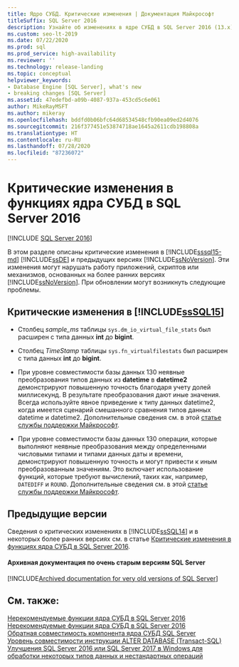```yaml
---
title: Ядро СУБД. Критические изменения | Документация Майкрософт
titleSuffix: SQL Server 2016
description: Узнайте об изменениях в ядре СУБД в SQL Server 2016 (13.x) и более ранних версий, которые могут привести к нарушению функциональности предыдущей версии при обновлении.
ms.custom: seo-lt-2019
ms.date: 07/22/2020
ms.prod: sql
ms.prod_service: high-availability
ms.reviewer: ''
ms.technology: release-landing
ms.topic: conceptual
helpviewer_keywords:
- Database Engine [SQL Server], what's new
- breaking changes [SQL Server]
ms.assetid: 47edefbd-a09b-4087-937a-453cd5c6e061
author: MikeRayMSFT
ms.author: mikeray
ms.openlocfilehash: bddfd0b06bfc64d68534548cfb90ea09ed2d4076
ms.sourcegitcommit: 216f377451e53874718ae1645a2611cdb198808a
ms.translationtype: HT
ms.contentlocale: ru-RU
ms.lasthandoff: 07/28/2020
ms.locfileid: "87236072"
---
```

# <a name="breaking-changes-to-database-engine-features-in-sql-server-2016"></a>Критические изменения в функциях ядра СУБД в SQL Server 2016

[!INCLUDE [SQL Server 2016](../includes/applies-to-version/sqlserver2016.md)]  

  В этом разделе описаны критические изменения в [!INCLUDE[sssql15-md](../includes/sssql15-md.md)] [!INCLUDE[ssDE](../includes/ssde-md.md)] и предыдущих версиях [!INCLUDE[ssNoVersion](../includes/ssnoversion-md.md)]. Эти изменения могут нарушать работу приложений, скриптов или механизмов, основанных на более ранних версиях [!INCLUDE[ssNoVersion](../includes/ssnoversion-md.md)]. При обновлении могут возникнуть следующие проблемы.  
  
##  <a name="breaking-changes-in-sssql15"></a><a name="SQL15"></a> Критические изменения в [!INCLUDE[ssSQL15](../includes/sssql15-md.md)]  
  
-   Столбец *sample_ms* таблицы `sys.dm_io_virtual_file_stats` был расширен с типа данных **int** до **bigint**.  
  
-   Столбец *TimeStamp* таблицы `sys.fn_virtualfilestats` был расширен с типа данных **int** до **bigint**.  

-   При уровне совместимости базы данных 130 неявные преобразования типов данных из **datetime** в **datetime2** демонстрируют повышенную точность благодаря учету долей миллисекунд. В результате преобразования дают иные значения. Всегда используйте явное приведение к типу данных datetime2, когда имеется сценарий смешанного сравнения типов данных datetime и datetime2. Дополнительные сведения см. в этой [статье службы поддержки Майкрософт](https://support.microsoft.com/help/4010261).

-   При уровне совместимости базы данных 130 операции, которые выполняют неявные преобразования между определенными числовыми типами и типами данных даты и времени, демонстрируют повышенную точность и могут привести к иным преобразованным значениям. Это включает использование функций, которые требуют вычислений, таких как, например, `DATEDIFF` и `ROUND`. Дополнительные сведения см. в этой [статье службы поддержки Майкрософт](https://support.microsoft.com/help/4010261).

## <a name="previous-versions"></a><a name="previous-versions"></a> Предыдущие версии  

Сведения о критических изменениях в [!INCLUDE[ssSQL14](../includes/sssql14-md.md)] и в некоторых более ранних версиях см. в статье [Критические изменения в функциях ядра СУБД в SQL Server 2016](/previous-versions/sql/2014/database-engine/breaking-changes-to-database-engine-features-in-sql-server-2016).

#### <a name="archived-documentation-for-very-old-versions-of-sql-server"></a>Архивная документация по очень старым версиям SQL Server

[!INCLUDE[Archived documentation for very old versions of SQL Server](../includes/paragraph-content/previous-versions-archive-documentation-sql-server.md)]

## <a name="see-also"></a>См. также:  
 [Нерекомендуемые функции ядра СУБД в SQL Server 2016](../database-engine/deprecated-database-engine-features-in-sql-server-2016.md)   
 [Нерекомендуемые функции ядра СУБД в SQL Server 2016](../database-engine/discontinued-database-engine-functionality-in-sql-server-2016.md)   
 [Обратная совместимость компонента ядра СУБД SQL Server](../database-engine/sql-server-database-engine-backward-compatibility.md)   
 [Уровень совместимости инструкции ALTER DATABASE (Transact-SQL)](../t-sql/statements/alter-database-transact-sql-compatibility-level.md)   
 [Улучшения SQL Server 2016 или SQL Server 2017 в Windows для обработки некоторых типов данных и нестандартных операций](https://support.microsoft.com/help/4010261)   
